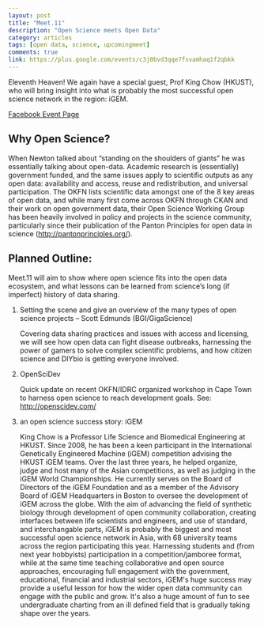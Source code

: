 ```yaml
---
layout: post
title: "Meet.11"
description: "Open Science meets Open Data"
category: articles
tags: [open data, science, upcomingmeet]
comments: true
link: https://plus.google.com/events/c3j0bvd3qqe7fsvamhaq1f2qbkk
---
```


Eleventh Heaven!
We again have a special guest, Prof King Chow (HKUST), who will bring insight into what is probably the most successful open science network in the region: iGEM.

[Facebook Event Page](https://www.facebook.com/events/470042669778534/)

## Why Open Science?
When Newton talked about “standing on the shoulders of giants” he was essentially talking about open-data. Academic research is (essentially) government funded, and the same issues apply to scientific outputs as any open data: availability and access, reuse and redistribution, and universal participation. The OKFN lists scientific data amongst one of the 8 key areas of open data, and while many first come across OKFN through CKAN and their work on open government data, their Open Science Working Group has been heavily involved in policy and projects in the science community, particularly since their publication of the Panton Principles for open data in science (http://pantonprinciples.org/).

## Planned Outline:
Meet.11 will aim to show where open science fits into the open data ecosystem, and what lessons can be learned from science’s long (if imperfect) history of data sharing.

1. Setting the scene and give an overview of the many types of open science projects – Scott Edmunds (BGI/GigaScience)

	Covering data sharing practices and issues with access and licensing, we will see how open data can fight disease outbreaks, harnessing the power of gamers to solve complex scientific problems, and how citizen science and DIYbio is getting everyone involved.

2. OpenSciDev

	Quick update on recent OKFN/IDRC organized workshop in Cape Town to harness open science to reach development goals.
See: http://openscidev.com/

3. an open science success story: iGEM

	King Chow is a Professor Life Science and Biomedical Engineering at HKUST. Since 2008, he has been a keen participant in the International Genetically Engineered Machine (iGEM) competition advising the HKUST iGEM teams. Over the last three years, he helped organize, judge and host many of the Asian competitions, as well as judging in the iGEM World Championships. He currently serves on the Board of Directors of the iGEM Foundation and as a member of the Advisory Board of iGEM Headquarters in Boston to oversee the development of iGEM across the globe. With the aim of advancing the field of synthetic biology through development of open community collaboration, creating interfaces between life scientists and engineers, and use of standard, and interchangable parts, iGEM is probably the biggest and most successful open science network in Asia, with 68 university teams across the region participating this year. Harnessing students and (from next year hobbyists) participation in a competition/jamboree format, while at the same time teaching collaborative and open source approaches, encouraging full engagement with the government, educational, financial and industrial sectors, iGEM's huge success may provide a useful lesson for how the wider open data community can engage with the public and grow. It's also a huge amount of fun to see undergraduate charting from an ill defined field that is gradually taking shape over the years.